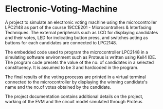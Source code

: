# Electronic-Voting-Machine

A project to simulate an electronic voting machine using the microcontroller LPC2148 as part of the course 19CCE201 - Microcontrollers & Interfacing Techniques. The external peripherals such as LCD for displaying candidates and their votes, LED for indicating button press, and switches acting as buttons for each candidates are connected to LPC2148. 

The embedded code used to program the microcontroller LPC2148 in a simulating software environment such as Proteus is written using Keil4 IDE. The program code presets the value of the no. of candidates in a selected constituency. It is assumed to be 3 and hardcoded in the program. 

The final results of the voting processs are printed in a virtual terminal connected to the microcontroller by displaying the winning candidate's name and the no.of votes obtained by the candidate.

The project documentation contains additional details on the project, working of the EVM and the circuit model simulated through Proteus.

